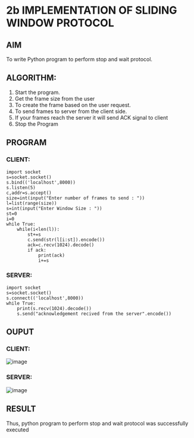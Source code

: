 # 2b IMPLEMENTATION OF SLIDING WINDOW PROTOCOL
## AIM
To write Python program to perform stop and wait protocol.
## ALGORITHM:
1. Start the program.
2. Get the frame size from the user
3. To create the frame based on the user request.
4. To send frames to server from the client side.
5. If your frames reach the server it will send ACK signal to client
6. Stop the Program
## PROGRAM
### CLIENT:
```
import socket
s=socket.socket()
s.bind(('localhost',8000))
s.listen(5)
c,addr=s.accept()
size=int(input("Enter number of frames to send : "))
l=list(range(size))
s=int(input("Enter Window Size : "))
st=0
i=0
while True:
    while(i<len(l)):
        st+=s
        c.send(str(l[i:st]).encode())
        ack=c.recv(1024).decode()
        if ack:
            print(ack)
            i+=s
```
### SERVER:
```
import socket
s=socket.socket()
s.connect(('localhost',8000))
while True:
    print(s.recv(1024).decode())
    s.send("acknowledgement recived from the server".encode())
```
## OUPUT
### CLIENT:
![image](https://github.com/user-attachments/assets/4e90471f-96b2-473e-81e2-32d2b4f52bd1)
### SERVER:
![image](https://github.com/user-attachments/assets/ec99c075-3ebf-4066-8e03-5ac42f76fef7)
## RESULT
Thus, python program to perform stop and wait protocol was successfully executed
